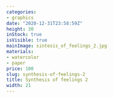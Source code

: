 ```yaml
---
categories:
- graphics
date: "2020-12-31T23:58:59Z"
height: 30
inStock: true
isVisible: true
mainImage: sintesis_of_feelings_2.jpg
materials:
- watercolor
- paper
price: 100
slug: synthesis-of-feelings-2
title: Synthesis of feelings 2
width: 21
---
```


